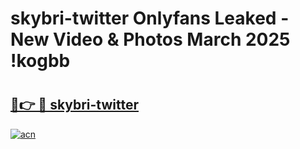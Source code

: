# skybri-twitter Onlyfans Leaked - New Video & Photos March 2025 !kogbb

# <h2><a href="https://zexut7.iuczelnia.edu.pl?title=skybri-twitter&ref=kogbb">🔗👉 🔴 skybri-twitter</a></h2>

[![acn](https://github.com/user-attachments/assets/0f9c940e-d8b0-45ae-aac7-cd30a18b3e1c)](https://zexut7.iuczelnia.edu.pl?title=skybri-twitter&ref=kogbb)

